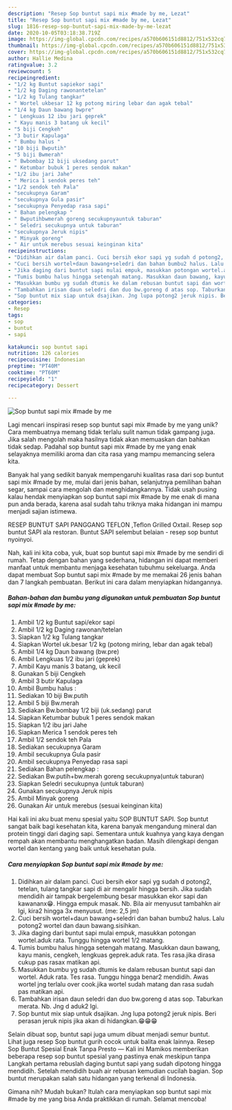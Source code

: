 ```yaml
---
description: "Resep Sop buntut sapi mix #made by me, Lezat"
title: "Resep Sop buntut sapi mix #made by me, Lezat"
slug: 1816-resep-sop-buntut-sapi-mix-made-by-me-lezat
date: 2020-10-05T03:18:38.719Z
image: https://img-global.cpcdn.com/recipes/a570b606151d8812/751x532cq70/sop-buntut-sapi-mix-made-by-me-foto-resep-utama.jpg
thumbnail: https://img-global.cpcdn.com/recipes/a570b606151d8812/751x532cq70/sop-buntut-sapi-mix-made-by-me-foto-resep-utama.jpg
cover: https://img-global.cpcdn.com/recipes/a570b606151d8812/751x532cq70/sop-buntut-sapi-mix-made-by-me-foto-resep-utama.jpg
author: Hallie Medina
ratingvalue: 3.2
reviewcount: 5
recipeingredient:
- "1/2 kg Buntut sapiekor sapi"
- "1/2 kg Daging rawonantetelan"
- "1/2 kg Tulang tangkar"
- " Wortel ukbesar 12 kg potong miring lebar dan agak tebal"
- "1/4 kg Daun bawang bwpre"
- " Lengkuas 12 ibu jari geprek"
- " Kayu manis 3 batang uk kecil"
- "5 biji Cengkeh"
- "3 butir Kapulaga"
- " Bumbu halus "
- "10 biji Bwputih"
- "5 biji Bwmerah"
- " Bwbombay 12 biji uksedang parut"
- " Ketumbar bubuk 1 peres sendok makan"
- "1/2 ibu jari Jahe"
- " Merica 1 sendok peres teh"
- "1/2 sendok teh Pala"
- "secukupnya Garam"
- "secukupnya Gula pasir"
- "secukupnya Penyedap rasa sapi"
- " Bahan pelengkap "
- " Bwputihbwmerah goreng secukupnyauntuk taburan"
- " Seledri secukupnya untuk taburan"
- "secukupnya Jeruk nipis"
- " Minyak goreng"
- " Air untuk merebus sesuai keinginan kita"
recipeinstructions:
- "Didihkan air dalam panci. Cuci bersih ekor sapi yg sudah d potong2, tetelan, tulang tangkar sapi di air mengalir hingga bersih. Jika sudah mendidih air tampak bergelembung besar masukkan ekor sapi dan kawananx😁. Hingga empuk masak. Nb. Bila air menyusut tambahkn air lgi, kira2 hingga 3x menyusut. (me: 2,5 jm)"
- "Cuci bersih wortel+daun bawang+seledri dan bahan bumbu2 halus. Lalu potong2 wortel dan daun bawang.sisihkan."
- "Jika daging dari buntut sapi mulai empuk, masukkan potongan wortel.aduk rata. Tunggu hingga wortel 1/2 matang."
- "Tumis bumbu halus hingga setengah matang. Masukkan daun bawang, kayu manis, cengkeh, lengkuas geprek.aduk rata. Tes rasa.jika dirasa cukup pas rasax matikan api."
- "Masukkan bumbu yg sudah dtumis ke dalam rebusan buntut sapi dan wortel. Aduk rata. Tes rasa. Tunggu hingga benar2 mendidih. Awas wortel jng terlalu over cook.jika wortel sudah matang dan rasa sudah pas matikan api."
- "Tambahkan irisan daun seledri dan duo bw.goreng d atas sop. Taburkan merata. Nb. Jng d aduk2 lgi."
- "Sop buntut mix siap untuk dsajikan. Jng lupa potong2 jeruk nipis. Beri perasan jeruk nipis jika akan di hidangkan.😁😁😁"
categories:
- Resep
tags:
- sop
- buntut
- sapi

katakunci: sop buntut sapi 
nutrition: 126 calories
recipecuisine: Indonesian
preptime: "PT40M"
cooktime: "PT60M"
recipeyield: "1"
recipecategory: Dessert

---
```



![Sop buntut sapi mix #made by me](https://img-global.cpcdn.com/recipes/a570b606151d8812/751x532cq70/sop-buntut-sapi-mix-made-by-me-foto-resep-utama.jpg)

Lagi mencari inspirasi resep sop buntut sapi mix #made by me yang unik? Cara membuatnya memang tidak terlalu sulit namun tidak gampang juga. Jika salah mengolah maka hasilnya tidak akan memuaskan dan bahkan tidak sedap. Padahal sop buntut sapi mix #made by me yang enak selayaknya memiliki aroma dan cita rasa yang mampu memancing selera kita.

Banyak hal yang sedikit banyak mempengaruhi kualitas rasa dari sop buntut sapi mix #made by me, mulai dari jenis bahan, selanjutnya pemilihan bahan segar, sampai cara mengolah dan menghidangkannya. Tidak usah pusing kalau hendak menyiapkan sop buntut sapi mix #made by me enak di mana pun anda berada, karena asal sudah tahu triknya maka hidangan ini mampu menjadi sajian istimewa.

RESEP BUNTUT SAPI PANGGANG TEFLON ,Teflon Grilled Oxtail. Resep sop buntut SAPI ala restoran. Buntut SAPI selembut belaian - resep sop buntut nyoinyoi.


Nah, kali ini kita coba, yuk, buat sop buntut sapi mix #made by me sendiri di rumah. Tetap dengan bahan yang sederhana, hidangan ini dapat memberi manfaat untuk membantu menjaga kesehatan tubuhmu sekeluarga. Anda dapat membuat Sop buntut sapi mix #made by me memakai 26 jenis bahan dan 7 langkah pembuatan. Berikut ini cara dalam menyiapkan hidangannya.

<!--inarticleads1-->

##### Bahan-bahan dan bumbu yang digunakan untuk pembuatan Sop buntut sapi mix #made by me:

1. Ambil 1/2 kg Buntut sapi/ekor sapi
1. Ambil 1/2 kg Daging rawonan/tetelan
1. Siapkan 1/2 kg Tulang tangkar
1. Siapkan  Wortel uk.besar 1/2 kg (potong miring, lebar dan agak tebal)
1. Ambil 1/4 kg Daun bawang (bw.pre)
1. Ambil  Lengkuas 1/2 ibu jari (geprek)
1. Ambil  Kayu manis 3 batang, uk kecil
1. Gunakan 5 biji Cengkeh
1. Ambil 3 butir Kapulaga
1. Ambil  Bumbu halus :
1. Sediakan 10 biji Bw.putih
1. Ambil 5 biji Bw.merah
1. Sediakan  Bw.bombay 1/2 biji (uk.sedang) parut
1. Siapkan  Ketumbar bubuk 1 peres sendok makan
1. Siapkan 1/2 ibu jari Jahe
1. Siapkan  Merica 1 sendok peres teh
1. Ambil 1/2 sendok teh Pala
1. Sediakan secukupnya Garam
1. Ambil secukupnya Gula pasir
1. Ambil secukupnya Penyedap rasa sapi
1. Sediakan  Bahan pelengkap :
1. Sediakan  Bw.putih+bw.merah goreng secukupnya(untuk taburan)
1. Siapkan  Seledri secukupnya (untuk taburan)
1. Gunakan secukupnya Jeruk nipis
1. Ambil  Minyak goreng
1. Gunakan  Air untuk merebus (sesuai keinginan kita)


Hai kali ini aku buat menu spesial yaitu SOP BUNTUT SAPI. Sop buntut sangat baik bagi kesehatan kita, karena banyak mengandung mineral dan protein tinggi dari daging sapi. Sementara untuk kuahnya yang kaya dengan rempah akan membantu menghangatkan badan. Masih dilengkapi dengan wortel dan kentang yang baik untuk kesehatan pula. 

<!--inarticleads2-->

##### Cara menyiapkan Sop buntut sapi mix #made by me:

1. Didihkan air dalam panci. Cuci bersih ekor sapi yg sudah d potong2, tetelan, tulang tangkar sapi di air mengalir hingga bersih. Jika sudah mendidih air tampak bergelembung besar masukkan ekor sapi dan kawananx😁. Hingga empuk masak. Nb. Bila air menyusut tambahkn air lgi, kira2 hingga 3x menyusut. (me: 2,5 jm)
1. Cuci bersih wortel+daun bawang+seledri dan bahan bumbu2 halus. Lalu potong2 wortel dan daun bawang.sisihkan.
1. Jika daging dari buntut sapi mulai empuk, masukkan potongan wortel.aduk rata. Tunggu hingga wortel 1/2 matang.
1. Tumis bumbu halus hingga setengah matang. Masukkan daun bawang, kayu manis, cengkeh, lengkuas geprek.aduk rata. Tes rasa.jika dirasa cukup pas rasax matikan api.
1. Masukkan bumbu yg sudah dtumis ke dalam rebusan buntut sapi dan wortel. Aduk rata. Tes rasa. Tunggu hingga benar2 mendidih. Awas wortel jng terlalu over cook.jika wortel sudah matang dan rasa sudah pas matikan api.
1. Tambahkan irisan daun seledri dan duo bw.goreng d atas sop. Taburkan merata. Nb. Jng d aduk2 lgi.
1. Sop buntut mix siap untuk dsajikan. Jng lupa potong2 jeruk nipis. Beri perasan jeruk nipis jika akan di hidangkan.😁😁😁


Selain dibuat sop, buntut sapi juga umum dibuat menjadi semur buntut. Lihat juga resep Sop buntut gurih cocok untuk balita enak lainnya. Resep Sop Buntut Spesial Enak Tanpa Presto — Kali ini Mamikos memberikan beberapa resep sop buntut spesial yang pastinya enak meskipun tanpa Langkah pertama rebuslah daging buntut sapi yang sudah dipotong hingga mendidih. Setelah mendidih buah air rebusan kemudian cucilah bagian. Sop buntut merupakan salah satu hidangan yang terkenal di Indonesia. 

Gimana nih? Mudah bukan? Itulah cara menyiapkan sop buntut sapi mix #made by me yang bisa Anda praktikkan di rumah. Selamat mencoba!
